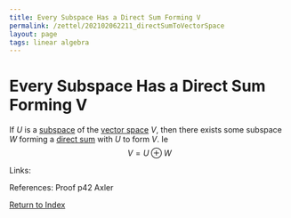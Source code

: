 ```yaml
---
title: Every Subspace Has a Direct Sum Forming V
permalink: /zettel/202102062211_directSumToVectorSpace
layout: page
tags: linear algebra
---
```

# Every Subspace Has a Direct Sum Forming V

If $U$ is a [subspace](202102061429_subspaceDefinition) of the [vector space](202102061359_vectorSpaceDefinition) $V$, then there
exists some subspace $W$ forming a [direct sum](202102061512_directSumDefinition) with $U$ to form $V$. Ie
$$
V = U \oplus W
$$

Links: 

References: Proof p42 Axler

[Return to Index](index)
